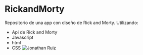 # RickandMorty
Repositorio de una app con diseño de Rick and Morty.
Utilizando:
* Api de Rick and Morty
* Javascript
* html
* CSS
![Jonathan Ruiz](https://repository-images.githubusercontent.com/277415701/54c2d400-bfbd-11ea-8952-9e15d23465dd)
